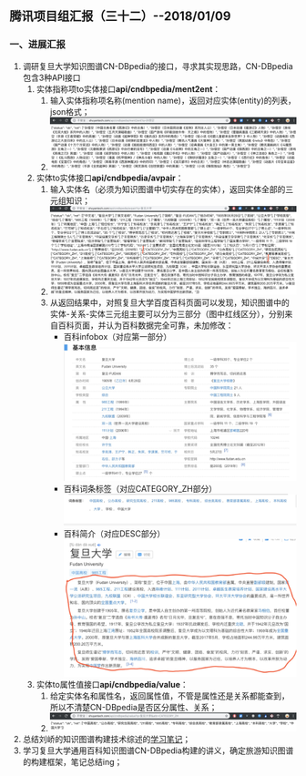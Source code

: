 ## 腾讯项目组汇报（三十二）--2018/01/09

### 一、进展汇报

1. 调研复旦大学知识图谱CN-DBpedia的接口，寻求其实现思路，CN-DBpedia包含3种API接口
    1. 实体指称项to实体接口**api/cndbpedia/ment2ent**：
        1. 输入实体指称项名称(mention name)，返回对应实体(entity)的列表，json格式；
        2. ![-c](media/15469386537716.jpg)
    2. 实体to实体接口**api/cndbpedia/avpair**：
        1. 输入实体名（必须为知识图谱中切实存在的实体），返回实体全部的三元组知识；
        2. ![-c](media/15469388250347.jpg)
        3. 从返回结果中，对照复旦大学百度百科页面可以发现，知识图谱中的实体-关系-实体三元组主要可以分为三部分（图中红线区分），分别来自百科页面，并认为百科数据完全可靠，未加修改：
            + 百科infobox（对应第一部分）![-w849](media/15469390502205.jpg)
            + 百科词条标签（对应CATEGORY_ZH部分）![-w839](media/15469391444175.jpg)
            + 百科简介（对应DESC部分）![-w835](media/15469392002299.jpg)
    1. 实体to属性值接口**api/cndbpedia/value**：
        1. 给定实体名和属性名，返回属性值，不管是属性还是关系都能查到，所以不清楚CN-DBpedia是否区分属性、关系；
        2. ![-c](media/15469394703598.jpg)
1. 总结刘峤的知识图谱构建技术综述的[学习笔记](https://github.com/charosen/ClassNotes/blob/master/knowledge_graph/Knowledge_Graph_Construction_Techniques.md)；
2. 学习复旦大学通用百科知识图谱CN-DBpedia构建的讲义，确定旅游知识图谱的构建框架，笔记总结ing；



